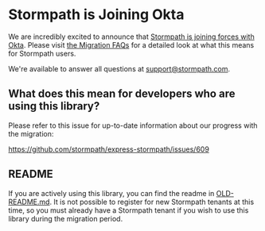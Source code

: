 # Stormpath is Joining Okta

We are incredibly excited to announce that [Stormpath is joining forces with Okta](https://stormpath.com/blog/stormpaths-new-path?utm_source=github&utm_medium=readme&utm-campaign=okta-announcement). Please visit [the Migration FAQs](https://stormpath.com/oktaplusstormpath?utm_source=github&utm_medium=readme&utm-campaign=okta-announcement) for a detailed look at what this means for Stormpath users.

We're available to answer all questions at [support@stormpath.com](mailto:support@stormpath.com).

## What does this mean for developers who are using this library?

Please refer to this issue for up-to-date information about our progress with the
migration:

https://github.com/stormpath/express-stormpath/issues/609

## README

If you are actively using this library, you can find the readme in [OLD-README.md](OLD-README.md).
It is not possible to register for new Stormpath tenants at this time, so you must
already have a Stormpath tenant if you wish to use this library during the migration
period.
